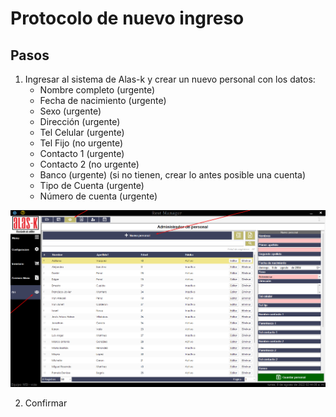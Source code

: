 # Protocolo de nuevo ingreso

## Pasos

1. Ingresar al sistema de Alas-k y crear un nuevo personal con los datos:
    * Nombre completo (urgente)
    * Fecha de nacimiento (urgente)
    * Sexo (urgente)
    * Dirección (urgente)
    * Tel Celular (urgente)
    * Tel Fijo (no urgente)
    * Contacto 1 (urgente)
    * Contacto 2 (no urgente)
    * Banco (urgente) (si no tienen, crear lo antes posible una cuenta)
    * Tipo de Cuenta (urgente)
    * Número de cuenta (urgente)

![aqui](Paso1_a.png)

2. Confirmar 







